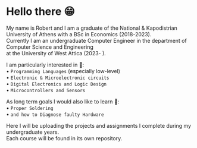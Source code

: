 # Hello there 😁

My name is Robert and I am a graduate of the National & Kapodistrian University of Athens with a BSc in Economics (2018-2023).  
Currently I am an undergraduate Computer Engineer in the department of Computer Science and Engineering  
at the University of West Attica (2023- ).

I am particularly interested in 👀:  
• `Programming Languages` (especially low-level)  
• `Electronic & Microelectronic circuits`  
• `Digital Electronics and Logic Design`  
• `Microcontrollers and Sensors`  

As long term goals I would also like to learn 🎯:  
• `Proper Soldering`  
• `and how to Diagnose faulty Hardware`  

Here I will be uploading the projects and assignments I complete during my undergraduate years.  
Each course will be found in its own repository.


